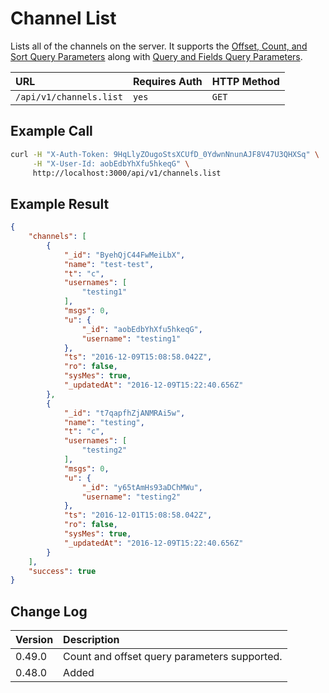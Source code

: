 # Channel List
Lists all of the channels on the server. It supports the [Offset, Count, and Sort Query Parameters](../../offset-and-count-and-sort-info/) along with [Query and Fields Query Parameters](../../query-and-fields-info/).

| URL | Requires Auth | HTTP Method |
| :--- | :--- | :--- |
| `/api/v1/channels.list` | `yes` | `GET` |

## Example Call
```bash
curl -H "X-Auth-Token: 9HqLlyZOugoStsXCUfD_0YdwnNnunAJF8V47U3QHXSq" \
     -H "X-User-Id: aobEdbYhXfu5hkeqG" \
     http://localhost:3000/api/v1/channels.list
```

## Example Result
```json
{
    "channels": [
        {
            "_id": "ByehQjC44FwMeiLbX",
            "name": "test-test",
            "t": "c",
            "usernames": [
                "testing1"
            ],
            "msgs": 0,
            "u": {
                "_id": "aobEdbYhXfu5hkeqG",
                "username": "testing1"
            },
            "ts": "2016-12-09T15:08:58.042Z",
            "ro": false,
            "sysMes": true,
            "_updatedAt": "2016-12-09T15:22:40.656Z"
        },
        {
            "_id": "t7qapfhZjANMRAi5w",
            "name": "testing",
            "t": "c",
            "usernames": [
                "testing2"
            ],
            "msgs": 0,
            "u": {
                "_id": "y65tAmHs93aDChMWu",
                "username": "testing2"
            },
            "ts": "2016-12-01T15:08:58.042Z",
            "ro": false,
            "sysMes": true,
            "_updatedAt": "2016-12-09T15:22:40.656Z"
        }
    ],
    "success": true
}
```

## Change Log

| Version | Description |
| :--- | :--- |
| 0.49.0 | Count and offset query parameters supported. |
| 0.48.0 | Added |
